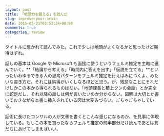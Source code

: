 ```yaml
---
layout: post
title: 「地頭力を鍛える」を読んだ
slug: improve-your-brain
date: 2015-05-21T03:53:24+00:00
comments: true
categories: review
---
```


タイトルに惹かれて読んでみた。これで少しは地頭がよくなるかと思ったけど期待はずれ。

話しの基本は Google や Microsoft も面接に使うというフェルミ推定を主軸に進んでいく。**「結論から考える」「時間内に答えを出す」「仮説を立てる」**といったいわゆるできる人の思考パターンをフェルミ推定を行えばみにつくよ、みたいな書き方だ。それには納得がいくしなるほどと思う。が、残念なことにそれだけしかこの本から得られるものはない。「地頭課長と積上クンの会話」とか完全に蛇足だし、それ以降の話しは何が言いたいのか分からない。図解は大切とか書いておきながら本書に挿入されている図は大変みづらい。ごちゃごちゃしている。

話術に長けたコンサルの人が文章を書くとこんな感じになるのか、を見事に体現している。もしこの本を買ったならフェルミ推定の前半部分だけ読んであとは友だちにあげてしまえばいい。
